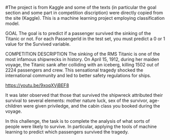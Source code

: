 
#The project is from Kaggle and some of the texts (in particular the goal section and some part in competition discription) were directly copied from the site (Kaggle). This is a machine learning project employing classification model.


GOAL
The goal is to predict if a passenger survived the sinking of the Titanic or not. 
For each PassengerId in the test set, you must predict a 0 or 1 value for the Survived variable.


COMPETITION DESCRIPTION
The sinking of the RMS Titanic is one of the most infamous shipwrecks in history.  On April 15, 1912, during her maiden voyage, the Titanic sank after colliding with an iceberg, killing 1502 out of 2224 passengers and crew. This sensational tragedy shocked the international community and led to better safety regulations for ships.

https://youtu.be/9xoqXVjBEF8

It was later observed that those that survived the shipwreck attributed their survival to several elements: mother nature luck, sex of the survivor, age- children were given priviledge, and the cabin class you booked during the voyage. 

In this challenge, the task is to complete the analysis of what sorts of people were likely to survive. In particular, applying the tools of machine learning to predict which passengers survived the tragedy.
